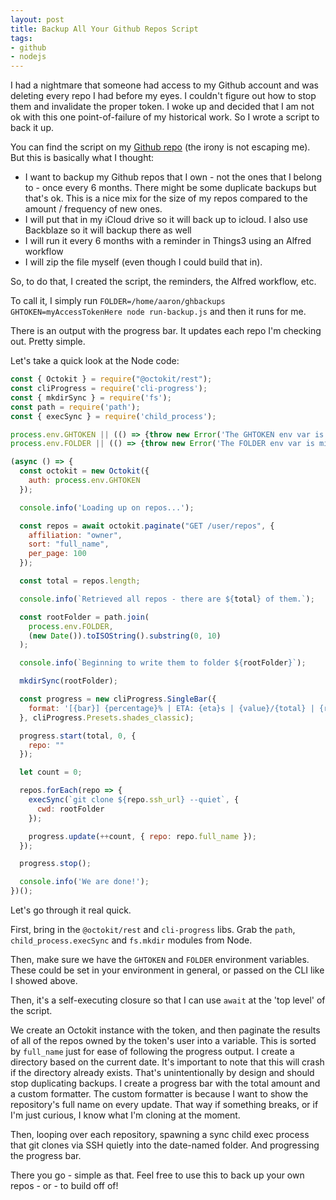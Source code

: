 ```yaml
---
layout: post
title: Backup All Your Github Repos Script
tags:
- github
- nodejs
---
```

I had a nightmare that someone had access to my Github account and was deleting every repo I had before my eyes. I couldn't figure out how to stop them and invalidate the proper token.  I woke up and decided that I am not ok with this one point-of-failure of my historical work. So I wrote a script to back it up.

You can find the script on my [Github repo](https://github.com/aaronsaray/github-backup) (the irony is not escaping me). But this is basically what I thought:

* I want to backup my Github repos that I own - not the ones that I belong to - once every 6 months. There might be some duplicate backups but that's ok.  This is a nice mix for the size of my repos compared to the amount / frequency of new ones.
* I will put that in my iCloud drive so it will back up to icloud. I also use Backblaze so it will backup there as well
* I will run it every 6 months with a reminder in Things3 using an Alfred workflow
* I will zip the file myself (even though I could build that in).

So, to do that, I created the script, the reminders, the Alfred workflow, etc.

To call it, I simply run `FOLDER=/home/aaron/ghbackups GHTOKEN=myAccessTokenHere node run-backup.js` and then it runs for me.

There is an output with the progress bar. It updates each repo I'm checking out.  Pretty simple.

Let's take a quick look at the Node code:

```javascript
const { Octokit } = require("@octokit/rest");
const cliProgress = require('cli-progress');
const { mkdirSync } = require('fs');
const path = require('path');
const { execSync } = require('child_process');

process.env.GHTOKEN || (() => {throw new Error('The GHTOKEN env var is missing.')})();
process.env.FOLDER || (() => {throw new Error('The FOLDER env var is missing.')})();

(async () => {
  const octokit = new Octokit({
    auth: process.env.GHTOKEN
  });

  console.info('Loading up on repos...');

  const repos = await octokit.paginate("GET /user/repos", {
    affiliation: "owner",
    sort: "full_name",
    per_page: 100
  });

  const total = repos.length;

  console.info(`Retrieved all repos - there are ${total} of them.`);

  const rootFolder = path.join(
    process.env.FOLDER, 
    (new Date()).toISOString().substring(0, 10)
  );

  console.info(`Beginning to write them to folder ${rootFolder}`);

  mkdirSync(rootFolder);

  const progress = new cliProgress.SingleBar({
    format: '[{bar}] {percentage}% | ETA: {eta}s | {value}/{total} | {repo}'
  }, cliProgress.Presets.shades_classic);

  progress.start(total, 0, {
    repo: ""
  });

  let count = 0;

  repos.forEach(repo => {
    execSync(`git clone ${repo.ssh_url} --quiet`, {
      cwd: rootFolder
    });

    progress.update(++count, { repo: repo.full_name });
  });

  progress.stop();

  console.info('We are done!');
})();
```

Let's go through it real quick.

First, bring in the `@octokit/rest` and `cli-progress` libs.  Grab the `path`, `child_process.execSync` and `fs.mkdir` modules from Node.

Then, make sure we have the `GHTOKEN` and `FOLDER` environment variables. These could be set in your environment in general, or passed on the CLI like I showed above.

Then, it's a self-executing closure so that I can use `await` at the 'top level' of the script.

We create an Octokit instance with the token, and then paginate the results of all of the repos owned by the token's user into a variable.  This is sorted by
`full_name` just for ease of following the progress output.  I create a directory based on the current date. It's important to note that this will crash if
the directory already exists. That's unintentionally by design and should stop duplicating backups.  I create a progress bar with the total amount and a custom formatter.  The custom formatter is
because I want to show the repository's full name on every update.  That way if something breaks, or if I'm just curious, I know what I'm cloning at the moment.

Then, looping over each repository, spawning a sync child exec process that git clones via SSH quietly into the date-named folder.  And progressing the progress bar.

There you go - simple as that.  Feel free to use this to back up your own repos - or - to build off of!
